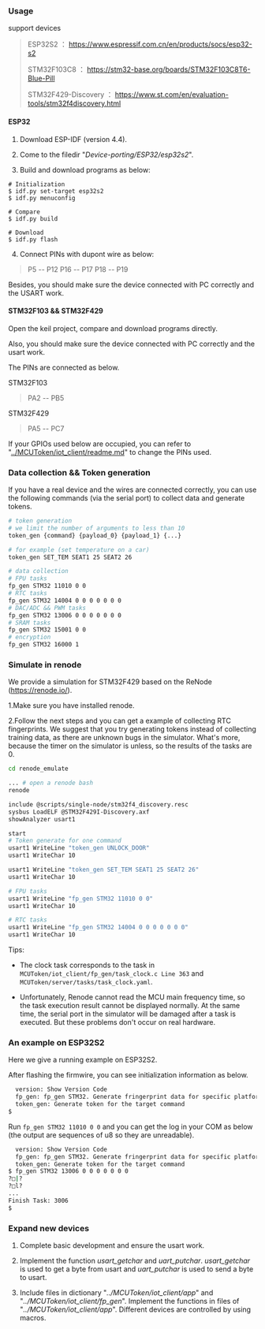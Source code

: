 ### Usage

support devices
> ESP32S2 ： https://www.espressif.com.cn/en/products/socs/esp32-s2
> 
> STM32F103C8 ： https://stm32-base.org/boards/STM32F103C8T6-Blue-Pill
> 
> STM32F429-Discovery ： https://www.st.com/en/evaluation-tools/stm32f4discovery.html

#### ESP32

1. Download ESP-IDF (version 4.4).

2. Come to the filedir "*Device-porting/ESP32/esp32s2*".

3. Build and download programs as below:
```
# Initialization
$ idf.py set-target esp32s2
$ idf.py menuconfig

# Compare
$ idf.py build

# Download
$ idf.py flash
```

4. Connect PINs with dupont wire as below:
> P5 -- P12
> P16 -- P17
> P18 -- P19

Besides, you should make sure the device connected with PC correctly and the USART work. 

#### STM32F103 && STM32F429

Open the keil project, compare and download programs directly.  

Also, you should make sure the device connected with PC correctly and the usart work. 

The PINs are connected as below.

STM32F103
> PA2 -- PB5

STM32F429
> PA5 -- PC7

If your GPIOs used below are occupied, you can refer to "[../MCUToken/iot_client/readme.md](../MCUToken/iot_client/readme.md)" to change the PINs used.

### Data collection && Token generation

If you have a real device and the wires are connected correctly, you can use the following commands (via the serial port) to collect data and generate tokens.

```bash
# token generation
# we limit the number of arguments to less than 10
token_gen {command} {payload_0} {payload_1} {...}

# for example (set temperature on a car)
token_gen SET_TEM SEAT1 25 SEAT2 26

# data collection
# FPU tasks
fp_gen STM32 11010 0 0
# RTC tasks
fp_gen STM32 14004 0 0 0 0 0 0 0
# DAC/ADC && PWM tasks
fp_gen STM32 13006 0 0 0 0 0 0 0
# SRAM tasks
fp_gen STM32 15001 0 0
# encryption
fp_gen STM32 16000 1
```

### Simulate in renode

We provide a simulation for STM32F429 based on the ReNode (https://renode.io/).

1.Make sure you have installed renode.

2.Follow the next steps and you can get a example of collecting RTC fingerprints. We suggest that you try generating tokens instead of collecting training data, as there are unknown bugs in the simulator. What's more, because the timer on the simulator is unless, so the results of the tasks are 0.

```bash
cd renode_emulate

... # open a renode bash
renode

include @scripts/single-node/stm32f4_discovery.resc 
sysbus LoadELF @STM32F429I-Discovery.axf
showAnalyzer usart1

start
# Token generate for one command
usart1 WriteLine "token_gen UNLOCK_DOOR"
usart1 WriteChar 10

usart1 WriteLine "token_gen SET_TEM SEAT1 25 SEAT2 26"
usart1 WriteChar 10

# FPU tasks
usart1 WriteLine "fp_gen STM32 11010 0 0"
usart1 WriteChar 10

# RTC tasks
usart1 WriteLine "fp_gen STM32 14004 0 0 0 0 0 0 0"
usart1 WriteChar 10
```

Tips:

- The clock task corresponds to the task in `MCUToken/iot_client/fp_gen/task_clock.c Line 363` and `MCUToken/server/tasks/task_clock.yaml`. 

- Unfortunately, Renode cannot read the MCU main frequency time, so the task execution result cannot be displayed normally. At the same time, the serial port in the simulator will be damaged after a task is executed. But these problems don't occur on real hardware.

### An example on ESP32S2

Here we give a running example on ESP32S2.

After flashing the firmwire, you can see initialization information as below.
```bash
  version: Show Version Code
  fp_gen: fp_gen STM32. Generate fringerprint data for specific platforms.
  token_gen: Generate token for the target command
$ 
```

Run `fp_gen STM32 11010 0 0` and you can get the log in your COM as below (the output are sequences of u8 so they are unreadable).
```bash
  version: Show Version Code
  fp_gen: fp_gen STM32. Generate fringerprint data for specific platforms.
  token_gen: Generate token for the target command
$ fp_gen STM32 13006 0 0 0 0 0 0 0
?□|?
?□l?
...
Finish Task: 3006
$ 
```

### Expand new devices

1. Complete basic development and ensure the usart work.

2. Implement the function *usart_getchar* and *uart_putchar*.
*usart_getchar* is used to get a byte from usart and *uart_putchar* is used to send a byte to usart.

3. Include files in dictionary "*../MCUToken/iot_client/app*" and "*../MCUToken/iot_client/fp_gen*". Implement the functions in files of "*../MCUToken/iot_client/app*". Different devices are controlled by using macros.
